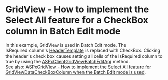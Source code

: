 # GridView - How to implement the Select All feature for a CheckBox column in Batch Edit mode


In this example, GridView is used in Batch Edit mode. The IsRequired column's <a href="https://documentation.devexpress.com/#AspNet/DevExpressWebGridViewColumn_HeaderTemplatetopic">HeaderTemplate</a> is replaced with CheckBox. Clicking the header's check box causes setting all cells of the IsRequired column to true by using the <a href="https://documentation.devexpress.com/#AspNet/DevExpressWebScriptsASPxClientGridView_batchEditApitopic">ASPxClientGridViewBatchEditApi</a> method.<br>See also: <a href="https://www.devexpress.com/Support/Center/Example/Details/T282835">ASPxGridView - How to implement the Select All feature for GridViewDataCheckBoxColumn when the Batch Edit mode is used</a>.

<br/>


